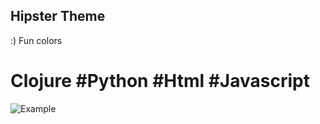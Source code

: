## Hipster Theme

:) Fun colors
# Clojure #Python #Html #Javascript

![Example](xzerocode.github.com/hipster-theme/screenshot.png)

